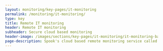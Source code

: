 ```yaml
---
layout: monitoring/key-pages/it-monitoring
permalink: /monitoring/it-monitoring/
type: key
title: Remote IT monitoring
header: Remote IT monitoring
subheader: Secure cloud based monitoring 
header-image: /images/sections/key-pages/it-monitoring/it-monitoring-banner.png
page-description: Spook's cloud based remote monitoring service called OmniWatch is chiefly deployed in data centres and IT server rooms. It is generally well known that the majority of business disruption is caused by unplanned IT downtime.
---
```

